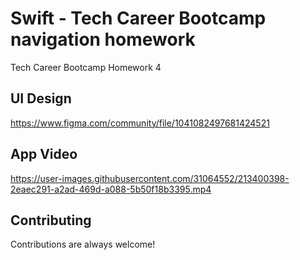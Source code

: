 # Swift - Tech Career Bootcamp navigation homework

Tech Career Bootcamp Homework 4 

## UI Design
https://www.figma.com/community/file/1041082497681424521

## App Video

https://user-images.githubusercontent.com/31064552/213400398-2eaec291-a2ad-469d-a088-5b50f18b3395.mp4

## Contributing

Contributions are always welcome!




